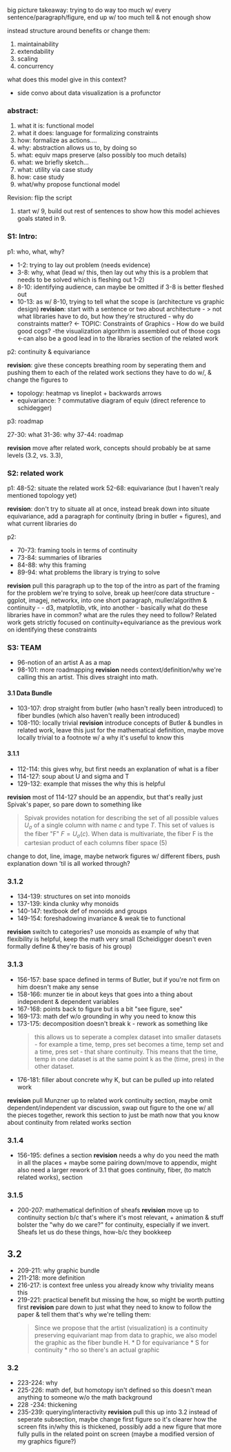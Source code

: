 big picture takeaway: trying to do way too much w/ every sentence/paragraph/figure, end up w/ too much tell & not enough show

instead structure around benefits or change them:
1. maintainability
2. extendability
3. scaling
4. concurrency

what does this model give in this context?
 - side convo about data visualization is a profunctor
### abstract:
1. what it is: functional model
2. what it does: language for formalizing constraints
3. how: formalize as actions....
4. why: abstraction allows us to, by doing so 
5. what: equiv maps preserve (also possibly too much details)
6. what: we briefly sketch...
7. what: utility via case study
8. how: case study
9. what/why propose functional model

Revision: flip the script
1. start w/ 9, build out rest of sentences to show how this model achieves goals stated in 9. 

### S1: Intro:
p1:  who, what, why? 
* 1-2: trying to lay out problem (needs evidence)
* 3-8: why, what (lead w/ this, then lay out why this is a problem that needs to be solved which is fleshing out 1-2)
* 8-10: identifying audience, can maybe be omitted if 3-8 is better fleshed out
* 10-13: as w/ 8-10, trying to tell what the scope is (architecture vs graphic design)
__revision__: start with a sentence or two about architecture - > not what libraries have to do, but how they're structured - why do constraints matter? <- TOPIC: Constraints of Graphics - How do we build good cogs? -the visualization algorithm is assembled out of those cogs <-can also be a good lead in to the libraries section of the related work

p2: continuity & equivariance

__revision__: give these concepts breathing room by seperating them and pushing them to each of the related work sections they have to do w/, & change the figures to 
* topology: heatmap vs lineplot + backwards arrows
* equivariance: ? commutative diagram of equiv (direct reference to schidegger)

p3: roadmap 

27-30: what
31-36: why
37-44: roadmap

__revision__ move after related work, concepts should probably be at same levels (3.2, vs. 3.3), 

### S2: related work
p1:
48-52: situate the related work
52-68: equivariance (but I haven't realy mentioned topology yet)

__revision__: don't try to situate all at once, instead break down into situate equivariance, add a paragraph for continuity (bring in butler + figures), and what current libraries do

p2: 
* 70-73: framing tools in terms of continuity
* 73-84: summaries of libraries
* 84-88: why this framing
* 89-94: what problems the library is trying to solve 

__revision__  pull this paragraph up to the top of the intro as part of the framing for the problem we're trying to solve, break up heer/core data structure - ggplot, imagej, networkx, into one short paragraph, muller/algorithm & continuity - - d3, matplotlib, vtk, into another  - basically what do these libraries have in common? what are the rules they need to follow? Related work gets strictly focused on continuity+equivariance as the previous work on identifying these constraints 

### S3: TEAM
* 96-notion of an artist A as a map 
* 98-101: more roadmapping
__revision__ needs context/definition/why we're calling this an artist. This dives straight into math. 
#### 3.1 Data Bundle
* 103-107: drop straight from butler (who hasn't really been introduced) to fiber bundles (which also haven't really been introduced)
* 108-110: locally trivial
__revision__ introduce concepts of Butler & bundles in related work, leave this just for the mathematical definition, maybe move locally trivial to a footnote w/ a why it's useful to know this

#### 3.1.1
* 112-114: this gives why, but first needs an explanation of what is a fiber
* 114-127: soup about U and sigma and T
* 129-132:  example that misses the why this is helpful

__revision__ most of 114-127 should be an appendix, but that's really just Spivak's paper, so pare down to something like 
> Spivak provides notation for describing the set of all possible values $U_{\sigma}$ of a single column with name $c$ and type $T$. This set of values is the fiber "F"
$F = U_{\sigma}(c)$.  When data is multivariate, the fiber F is the cartesian product of each columns fiber space (5)

change to dot, line, image, maybe network figures w/ different fibers, push explanation down 'til is all worked through?
### 3.1.2
* 134-139: structures on set into monoids
* 137-139: kinda clunky why monoids
* 140-147: textbook def of monoids and groups
* 149-154: foreshadowing invariance & weak tie to functional

__revision__ switch to categories? use monoids as example of why that flexibility is helpful, keep the math very small (Scheidigger doesn't even formally define & they're basis of his group)

### 3.1.3
* 156-157: base space defined in terms of Butler, but if you're not firm on him doesn't make any sense
* 158-166: munzer tie in about keys that goes into a thing about independent & dependent variables
* 167-168: points back to figure but is a bit "see figure, see"
* 169-173: math def w/o grounding in why you need to know this
* 173-175: decomposition doesn't break k - rework as something like 
    > this allows us to seperate a complex dataset into smaller datasets - for example a time, temp, pres set becomes a time, temp set and a time, pres set - that share continuity. This means that the time, temp in one dataset is at the same point k as the (time, pres) in the other dataset. 
* 176-181: filler about concrete why K, but can be pulled up into related work

__revision__ pull Munzner up to related work continuity section, maybe omit dependent/independent var discussion, swap out figure to the one w/ all the pieces together, rework this section to just be math now that you know about continuity from related works section
### 3.1.4
* 156-195: defines a section
__revision__ needs a why do you need the math in all the places + maybe some pairing down/move to appendix, might also need a larger rework of 3.1 that goes continuity, fiber, (to match related works), section 

### 3.1.5
* 200-207: mathematical definition of sheafs
__revision__ move up to continuity section b/c that's where it's most relevant, + animation & stuff bolster the "why do we care?" for continuity, especially if we invert. Sheafs let us do these things, how-b/c they bookkeep 
## 3.2
* 209-211: why graphic bundle
* 211-218: more definition
* 216-217: is context free unless you already know why triviality means this
* 219-221: practical benefit but missing the how, so might be worth putting first
__revision__ pare down to just what they need to know to follow the paper & tell them that's why we're telling them:
    > Since we propose that the artist (visualization) is a continuity preserving equivariant map from data to graphic, we also model the graphic as the fiber bundle H. 
        * D for equivariance
        * S for continuity
        * rho so there's an actual graphic
### 3.2
* 223-224: why
* 225-226: math def, but homotopy isn't defined so this doesn't mean anything to someone w/o the math background
* 228 -234: thickening
* 235-239: querying/interactivity
__revision__ pull this up into 3.2 instead of seperate subsection, maybe change first figure so it's clearer how the screen fits in/why this is thickened, possibly add a new figure that more fully pulls in the related point on screen (maybe a modified version of my graphics figure?)

